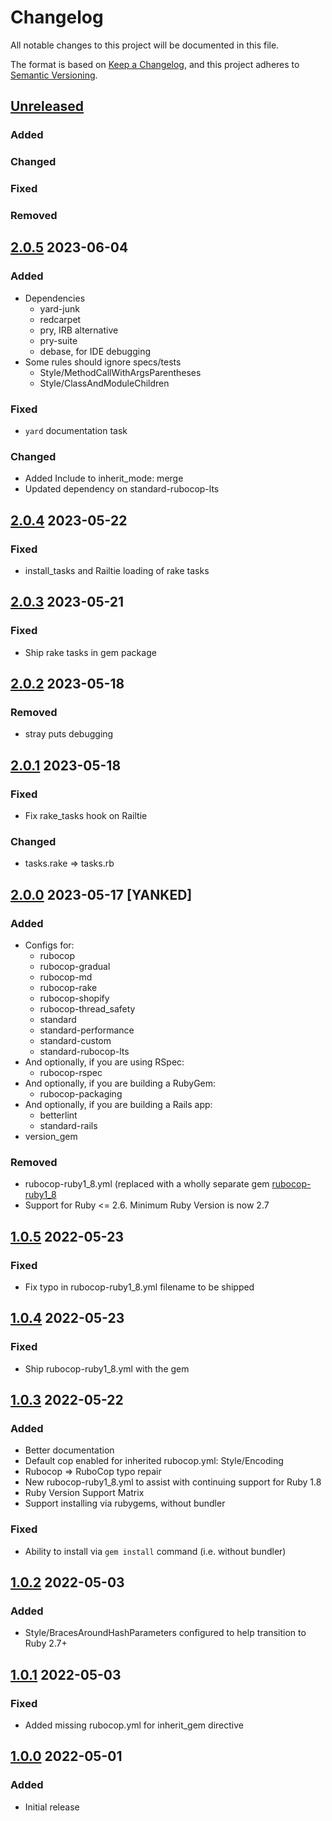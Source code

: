 # Changelog
All notable changes to this project will be documented in this file.

The format is based on [Keep a Changelog](https://keepachangelog.com/en/1.0.0/),
and this project adheres to [Semantic Versioning](https://semver.org/spec/v2.0.0.html).

## [Unreleased]
### Added
### Changed
### Fixed
### Removed

## [2.0.5] 2023-06-04
### Added
- Dependencies
  - yard-junk
  - redcarpet
  - pry, IRB alternative
  - pry-suite
  - debase,  for IDE debugging
- Some rules should ignore specs/tests
  - Style/MethodCallWithArgsParentheses
  - Style/ClassAndModuleChildren
### Fixed
- `yard` documentation task
### Changed
- Added Include to inherit_mode: merge
- Updated dependency on standard-rubocop-lts

## [2.0.4] 2023-05-22
### Fixed
- install_tasks and Railtie loading of rake tasks

## [2.0.3] 2023-05-21
### Fixed
- Ship rake tasks in gem package

## [2.0.2] 2023-05-18
### Removed
- stray puts debugging

## [2.0.1] 2023-05-18
### Fixed
- Fix rake_tasks hook on Railtie
### Changed
- tasks.rake => tasks.rb

## [2.0.0] 2023-05-17 [YANKED]
### Added
- Configs for:
  - rubocop
  - rubocop-gradual
  - rubocop-md
  - rubocop-rake
  - rubocop-shopify
  - rubocop-thread_safety
  - standard
  - standard-performance
  - standard-custom
  - standard-rubocop-lts
- And optionally, if you are using RSpec:
  - rubocop-rspec
- And optionally, if you are building a RubyGem:
  - rubocop-packaging
- And optionally, if you are building a Rails app:
  - betterlint
  - standard-rails
- version_gem
### Removed
- rubocop-ruby1_8.yml (replaced with a wholly separate gem [rubocop-ruby1_8](https://gitlab.com/rubocop-lts/rubocop-ruby1_8)
- Support for Ruby <= 2.6. Minimum Ruby Version is now 2.7

## [1.0.5] 2022-05-23
### Fixed
- Fix typo in rubocop-ruby1_8.yml filename to be shipped

## [1.0.4] 2022-05-23
### Fixed
- Ship rubocop-ruby1_8.yml with the gem

## [1.0.3] 2022-05-22
### Added
- Better documentation
- Default cop enabled for inherited rubocop.yml: Style/Encoding
- Rubocop => RuboCop typo repair
- New rubocop-ruby1_8.yml to assist with continuing support for Ruby 1.8
- Ruby Version Support Matrix
- Support installing via rubygems, without bundler

### Fixed
- Ability to install via `gem install` command (i.e. without bundler)

## [1.0.2] 2022-05-03
### Added
- Style/BracesAroundHashParameters configured to help transition to Ruby 2.7+

## [1.0.1] 2022-05-03
### Fixed
- Added missing rubocop.yml for inherit_gem directive

## [1.0.0] 2022-05-01
### Added
- Initial release

[Unreleased]: https://github.com/rubocop-lts/rubocop-ruby1_9/compare/v2.0.5...HEAD
[2.0.5]: https://github.com/rubocop-lts/rubocop-ruby1_9/compare/v2.0.4...v2.0.5
[2.0.4]: https://github.com/rubocop-lts/rubocop-ruby1_9/compare/v2.0.3...v2.0.4
[2.0.3]: https://github.com/rubocop-lts/rubocop-ruby1_9/compare/v2.0.2...v2.0.3
[2.0.2]: https://github.com/rubocop-lts/rubocop-ruby1_9/compare/v2.0.1...v2.0.2
[2.0.1]: https://github.com/rubocop-lts/rubocop-ruby1_9/compare/v2.0.0...v2.0.1
[2.0.0]: https://github.com/rubocop-lts/rubocop-ruby1_9/compare/v1.0.5...v2.0.0
[1.0.5]: https://github.com/rubocop-lts/rubocop-ruby1_9/compare/v1.0.4...v1.0.5
[1.0.4]: https://github.com/rubocop-lts/rubocop-ruby1_9/compare/v1.0.3...v1.0.4
[1.0.3]: https://github.com/rubocop-lts/rubocop-ruby1_9/compare/v1.0.2...v1.0.3
[1.0.2]: https://github.com/rubocop-lts/rubocop-ruby1_9/compare/v1.0.1...v1.0.2
[1.0.1]: https://github.com/rubocop-lts/rubocop-ruby1_9/compare/v1.0.0...v1.0.1
[1.0.0]: https://github.com/rubocop-lts/rubocop-ruby1_9/compare/8fb0f104adf43c5a0e3487b390f91881f79e4d89...v1.0.0
